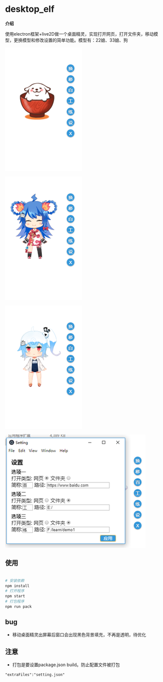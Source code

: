 # desktop_elf

**介绍**

使用electron框架+live2D做一个桌面精灵，实现打开网页，打开文件夹，移动模型，更换模型和修改设置的简单功能。模型有：22娘、33娘、狗

![](https://github.com/Unkown-X/desktop_elf/blob/master/01.png)

![02](https://github.com/Unkown-X/desktop_elf/blob/master/02.png)

![03](https://github.com/Unkown-X/desktop_elf/blob/master/03.png)

![04](https://github.com/Unkown-X/desktop_elf/blob/master/04.png)

## 使用



```bash

# 安装依赖
npm install
# 打开程序
npm start 
# 打包程序
npm run pack
```



## bug

- 移动桌面精灵出屏幕后窗口会出现黑色背景填充，不再是透明，待优化

## 注意

- 打包是要设置package.json build。防止配置文件被打包

```
"extraFiles":"setting.json"
```


